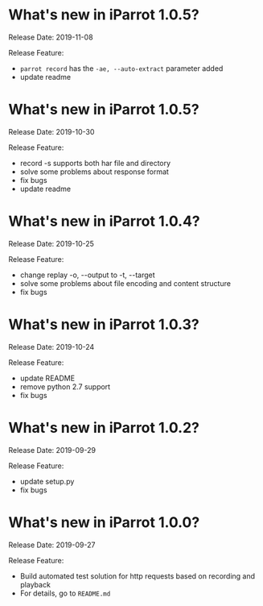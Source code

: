 What's new in iParrot 1.0.5?
===========================
Release Date: 2019-11-08

Release Feature:
* `parrot record` has the `-ae, --auto-extract` parameter added
* update readme

What's new in iParrot 1.0.5?
===========================
Release Date: 2019-10-30

Release Feature:
* record -s supports both har file and directory
* solve some problems about response format
* fix bugs
* update readme

What's new in iParrot 1.0.4?
===========================
Release Date: 2019-10-25

Release Feature:
* change replay -o, --output to -t, --target
* solve some problems about file encoding and content structure
* fix bugs

What's new in iParrot 1.0.3?
===========================
Release Date: 2019-10-24

Release Feature:
* update README
* remove python 2.7 support
* fix bugs

What's new in iParrot 1.0.2?
===========================
Release Date: 2019-09-29

Release Feature:
* update setup.py
* fix bugs

What's new in iParrot 1.0.0?
===========================
Release Date: 2019-09-27

Release Feature:
* Build automated test solution for http requests based on recording and playback
* For details, go to `README.md`
